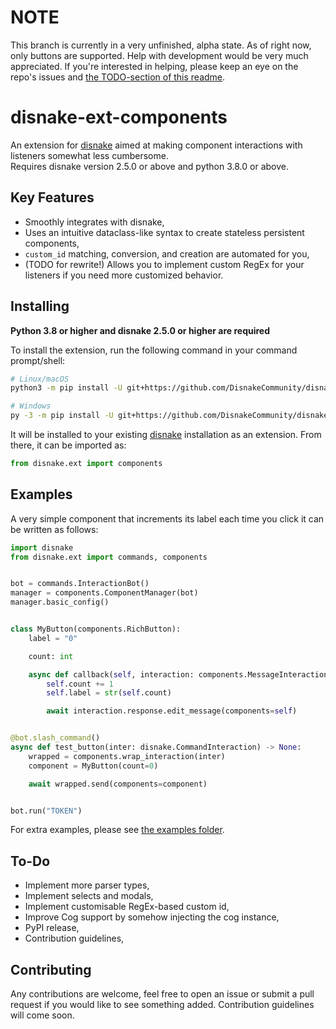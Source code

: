 NOTE
====

This branch is currently in a very unfinished, alpha state. As of right now, only buttons are supported. Help with development would be very much appreciated. If you're interested in helping, please keep an eye on the repo's issues and [the TODO-section of this readme](https://github.com/DisnakeCommunity/disnake-ext-components/tree/rewrite#to-do).

disnake-ext-components
======================

An extension for [disnake](https://github.com/DisnakeDev/disnake) aimed at making component interactions with listeners somewhat less cumbersome.  
Requires disnake version 2.5.0 or above and python 3.8.0 or above.

Key Features
------------
- Smoothly integrates with disnake,
- Uses an intuitive dataclass-like syntax to create stateless persistent components,
- `custom_id` matching, conversion, and creation are automated for you,
- (TODO for rewrite!) Allows you to implement custom RegEx for your listeners if you need more customized behavior.

Installing
----------

**Python 3.8 or higher and disnake 2.5.0 or higher are required**

To install the extension, run the following command in your command prompt/shell:

``` sh
# Linux/macOS
python3 -m pip install -U git+https://github.com/DisnakeCommunity/disnake-ext-components.git@rewrite

# Windows
py -3 -m pip install -U git+https://github.com/DisnakeCommunity/disnake-ext-components@rewrite
```
It will be installed to your existing [disnake](https://github.com/DisnakeDev/disnake) installation as an extension. From there, it can be imported as:

```py
from disnake.ext import components
```

Examples
--------
A very simple component that increments its label each time you click it can be written as follows:

```py
import disnake
from disnake.ext import commands, components


bot = commands.InteractionBot()
manager = components.ComponentManager(bot)
manager.basic_config()


class MyButton(components.RichButton):
    label = "0"

    count: int

    async def callback(self, interaction: components.MessageInteraction) -> None:
        self.count += 1
        self.label = str(self.count)

        await interaction.response.edit_message(components=self)


@bot.slash_command()
async def test_button(inter: disnake.CommandInteraction) -> None:
    wrapped = components.wrap_interaction(inter)
    component = MyButton(count=0)

    await wrapped.send(components=component)


bot.run("TOKEN")
```

For extra examples, please see [the examples folder](https://github.com/DisnakeCommunity/disnake-ext-components/tree/rewrite/examples).

To-Do
-----
- Implement more parser types,
- Implement selects and modals,
- Implement customisable RegEx-based custom id,
- Improve Cog support by somehow injecting the cog instance,
- PyPI release,
- Contribution guidelines,

Contributing
------------
Any contributions are welcome, feel free to open an issue or submit a pull request if you would like to see something added. Contribution guidelines will come soon.
